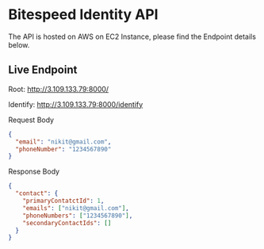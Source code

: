 # Bitespeed Identity API
The API is hosted on AWS on EC2 Instance, please find the Endpoint details below.

## Live Endpoint

Root: http://3.109.133.79:8000/

Identify: http://3.109.133.79:8000/identify

Request Body

```json
{
  "email": "nikit@gmail.com",
  "phoneNumber": "1234567890"
}
```
Response Body

```json
{
  "contact": {
    "primaryContatctId": 1,
    "emails": ["nikit@gmail.com"],
    "phoneNumbers": ["1234567890"],
    "secondaryContactIds": []
  }
}
```